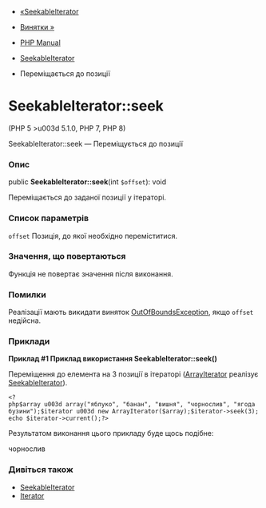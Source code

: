 - [«SeekableIterator](class.seekableiterator.md)
- [Винятки »](spl.exceptions.md)

- [PHP Manual](index.md)
- [SeekableIterator](class.seekableiterator.md)
- Переміщається до позиції

# SeekableIterator::seek

(PHP 5 \>u003d 5.1.0, PHP 7, PHP 8)

SeekableIterator::seek — Переміщується до позиції

### Опис

public **SeekableIterator::seek**(int `$offset`): void

Переміщається до заданої позиції у ітераторі.

### Список параметрів

`offset`
Позиція, до якої необхідно переміститися.

### Значення, що повертаються

Функція не повертає значення після виконання.

### Помилки

Реалізації мають викидати виняток
[OutOfBoundsException](class.outofboundsexception.md), якщо `offset`
недійсна.

### Приклади

**Приклад #1 Приклад використання **SeekableIterator::seek()****

Переміщення до елемента на 3 позиції в ітераторі
([ArrayIterator](class.arrayiterator.md) реалізує
[SeekableIterator](class.seekableiterator.md)).

` <?php$array u003d array("яблуко", "банан", "вишня", "чорнослив", "ягода бузини");$iterator u003d new ArrayIterator($array);$iterator->seek(3); echo $iterator->current();?> `

Результатом виконання цього прикладу буде щось подібне:

чорнослив

### Дивіться також

- [SeekableIterator](class.seekableiterator.md)
- [Iterator](class.iterator.md)
